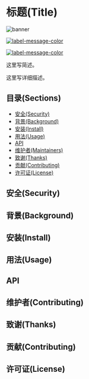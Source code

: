 # 标题(Title)

![banner]()

[![label-message-color](https://img.shields.io/badge/label-message-color "label-message-color")](https://img.shields.io/badge/label-message-color)

[![label-message-color](https://img.shields.io/badge/label-message-color?style=plastic&logo=appveyor "label-message-color")](https://img.shields.io/badge/label-message-color?style=plastic&logo=appveyor)

这里写简述。

这里写详细描述。

## 目录(Sections)

- [安全(Security)](#安全(Security))
- [背景(Background)](#背景(Background))
- [安装(Install)](#安装(Install))
- [用法(Usage)](#用法(Usage))
- [API](#API)
- [维护者(Maintainers)](#维护者(Maintainers))
- [致谢(Thanks)](#致谢(Thanks))
- [贡献(Contributing)](#贡献(Contributing))
- [许可证(License)](#许可证(License))

## 安全(Security)

## 背景(Background)

## 安装(Install)

## 用法(Usage)

## API

## 维护者(Contributing)

## 致谢(Thanks)

## 贡献(Contributing)

## 许可证(License)
